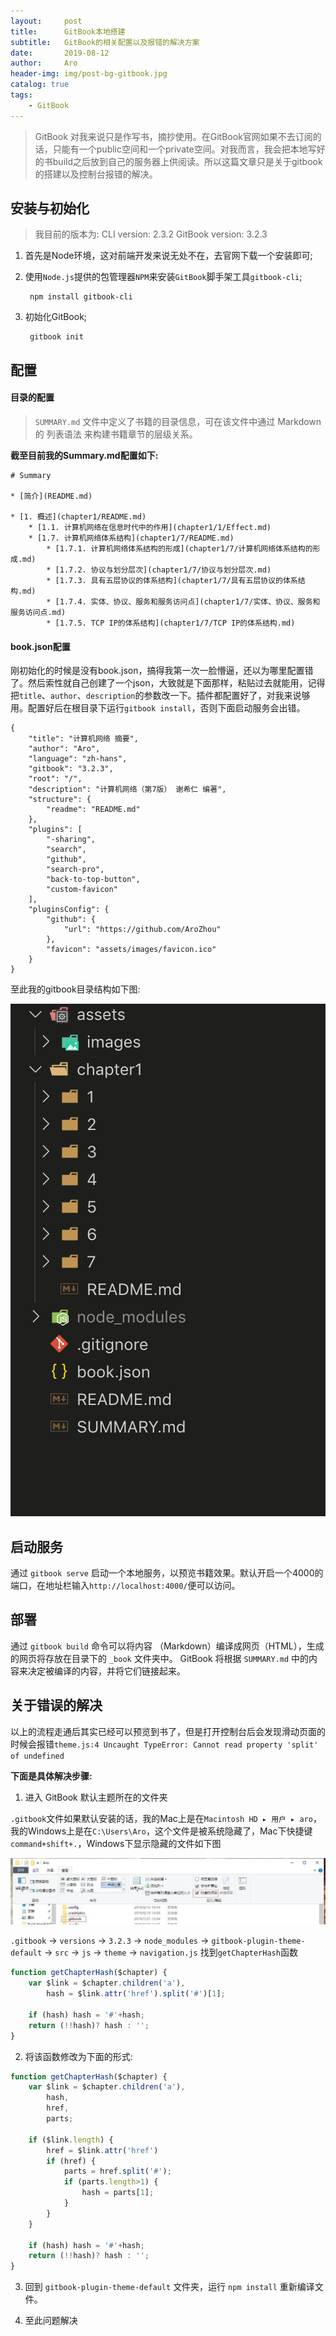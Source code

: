 ```yaml
---
layout:     post
title:      GitBook本地搭建
subtitle:   GitBook的相关配置以及报错的解决方案
date:       2019-08-12
author:     Aro
header-img: img/post-bg-gitbook.jpg
catalog: true
tags:
    - GitBook
---
```


>GitBook 对我来说只是作写书，摘抄使用。在GitBook官网如果不去订阅的话，只能有一个public空间和一个private空间。对我而言，我会把本地写好的书build之后放到自己的服务器上供阅读。所以这篇文章只是关于gitbook的搭建以及控制台报错的解决。

## 安装与初始化

>我目前的版本为: CLI version: 2.3.2   GitBook version: 3.2.3

1. 首先是Node环境，这对前端开发来说无处不在，去官网下载一个安装即可;
2. 使用`Node.js`提供的包管理器`NPM`来安装`GitBook`脚手架工具`gitbook-cli`;

        npm install gitbook-cli

3. 初始化GitBook;

        gitbook init


## 配置

#### 目录的配置

>`SUMMARY.md` 文件中定义了书籍的目录信息，可在该文件中通过 Markdown 的 列表语法 来构建书籍章节的层级关系。

**截至目前我的Summary.md配置如下:**

```
# Summary

* [简介](README.md)

* [1. 概述](chapter1/README.md)
    * [1.1. 计算机网络在信息时代中的作用](chapter1/1/Effect.md)
    * [1.7. 计算机网络体系结构](chapter1/7/README.md)
        * [1.7.1. 计算机网络体系结构的形成](chapter1/7/计算机网络体系结构的形成.md)
        * [1.7.2. 协议与划分层次](chapter1/7/协议与划分层次.md)
        * [1.7.3. 具有五层协议的体系结构](chapter1/7/具有五层协议的体系结构.md)
        * [1.7.4. 实体、协议、服务和服务访问点](chapter1/7/实体、协议、服务和服务访问点.md)
        * [1.7.5. TCP IP的体系结构](chapter1/7/TCP IP的体系结构.md)
```


#### book.json配置

刚初始化的时候是没有book.json，搞得我第一次一脸懵逼，还以为哪里配置错了。然后索性就自己创建了一个json，大致就是下面那样，粘贴过去就能用，记得把`title`、`author`、`description`的参数改一下。插件都配置好了，对我来说够用。配置好后在根目录下运行`gitbook install`，否则下面启动服务会出错。

```
{
    "title": "计算机网络 摘要",
    "author": "Aro",
    "language": "zh-hans",
    "gitbook": "3.2.3",
    "root": "/",
    "description": "计算机网络（第7版） 谢希仁 编著",
    "structure": {
        "readme": "README.md"
    },
    "plugins": [
        "-sharing",
        "search",
        "github",
        "search-pro",
        "back-to-top-button",
        "custom-favicon"
    ],
    "pluginsConfig": {
        "github": {
            "url": "https://github.com/AroZhou"
        },
        "favicon": "assets/images/favicon.ico"
    }
}
```

至此我的gitbook目录结构如下图:

![gitbook目录](/img/20190812gitbook.png)


## 启动服务

通过 `gitbook serve` 启动一个本地服务，以预览书籍效果。默认开启一个4000的端口，在地址栏输入`http://localhost:4000/`便可以访问。

## 部署

通过 `gitbook build` 命令可以将内容 （Markdown）编译成网页（HTML），生成的网页将存放在目录下的 `_book` 文件夹中。
GitBook 将根据 `SUMMARY.md` 中的内容来决定被编译的内容，并将它们链接起来。


## 关于错误的解决

以上的流程走通后其实已经可以预览到书了，但是打开控制台后会发现滑动页面的时候会报错`theme.js:4 Uncaught TypeError: Cannot read property 'split' of undefined`

**下面是具体解决步骤:**

1. 进入 GitBook 默认主题所在的文件夹 

`.gitbook`文件如果默认安装的话，我的Mac上是在`‎⁨Macintosh HD⁩ ▸ ⁨用户⁩ ▸ ⁨aro⁩`，我的Windows上是在`C:\Users\Aro`，这个文件是被系统隐藏了，Mac下快捷键`command+shift+.`，Windows下显示隐藏的文件如下图

![20190812gitbook02](/img/20190812gitbook02.jpg)

`.gitbook` -> `versions` -> `3.2.3` -> `node_modules` -> `gitbook-plugin-theme-default` -> `src` -> `js` -> `theme` -> `navigation.js` 找到`getChapterHash`函数 

```js
function getChapterHash($chapter) {
    var $link = $chapter.children('a'),
        hash = $link.attr('href').split('#')[1];

    if (hash) hash = '#'+hash;
    return (!!hash)? hash : '';
}
```

2. 将该函数修改为下面的形式:

```js
function getChapterHash($chapter) {
    var $link = $chapter.children('a'),
        hash,
        href,
        parts;

    if ($link.length) {
        href = $link.attr('href')
        if (href) {
            parts = href.split('#');
            if (parts.length>1) {
                hash = parts[1];
            }
        }
    }

    if (hash) hash = '#'+hash;
    return (!!hash)? hash : '';
}
```

3. 回到 `gitbook-plugin-theme-default` 文件夹，运行 `npm install` 重新编译文件。

4. 至此问题解决